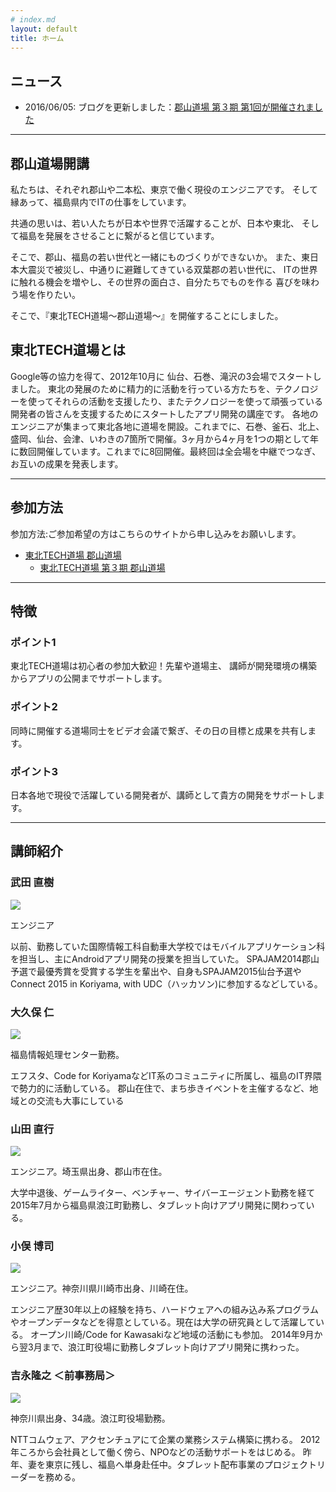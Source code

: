 ```yaml
---
# index.md
layout: default
title: ホーム
---
```


## ニュース

* 2016/06/05: ブログを更新しました：[郡山道場 第３期 第1回が開催されました](https://medium.com/@koriyamadojo/%E9%83%A1%E5%B1%B1%E9%81%93%E5%A0%B4-%E7%AC%AC%EF%BC%93%E6%9C%9F-%E7%AC%AC1%E5%9B%9E%E3%81%8C%E9%96%8B%E5%82%AC%E3%81%95%E3%82%8C%E3%81%BE%E3%81%97%E3%81%9F-6f77f86ea936)

---

## 郡山道場開講

私たちは、それぞれ郡山や二本松、東京で働く現役のエンジニアです。
そして縁あって、福島県内でITの仕事をしています。

共通の思いは、若い人たちが日本や世界で活躍することが、日本や東北、
そして福島を発展をさせることに繋がると信じています。

そこで、郡山、福島の若い世代と一緒にものづくりができないか。
また、東日本大震災で被災し、中通りに避難してきている双葉郡の若い世代に、
ITの世界に触れる機会を増やし、その世界の面白さ、自分たちでものを作る
喜びを味わう場を作りたい。

そこで、『東北TECH道場〜郡山道場〜』を開催することにしました。

## 東北TECH道場とは

Google等の協力を得て、2012年10月に 仙台、石巻、滝沢の3会場でスタートしました。 東北の発展のために精力的に活動を行っている方たちを、テクノロジーを使ってそれらの活動を支援したり、またテクノロジーを使って頑張っている開発者の皆さんを支援するためにスタートしたアプリ開発の講座です。 各地のエンジニアが集まって東北各地に道場を開設。これまでに、石巻、釜石、北上、盛岡、仙台、会津、いわきの7箇所で開催。3ヶ月から4ヶ月を1つの期として年に数回開催しています。これまでに8回開催。最終回は全会場を中継でつなぎ、お互いの成果を発表します。

---

## 参加方法

参加方法:ご参加希望の方はこちらのサイトから申し込みをお願いします。

* [東北TECH道場 郡山道場](https://koriyamadojo.connpass.com/)
    - [東北TECH道場 第３期 郡山道場](https://koriyamadojo.connpass.com/event/56638/)

---

## 特徴

### ポイント1
東北TECH道場は初心者の参加大歓迎！先輩や道場主、 講師が開発環境の構築からアプリの公開までサポートします。

### ポイント2
同時に開催する道場同士をビデオ会議で繋ぎ、その日の目標と成果を共有します。

### ポイント3
日本各地で現役で活躍している開発者が、講師として貴方の開発をサポートします。

---

## 講師紹介

### 武田 直樹

<div class="member">
 <img src="{{site.url}}/images/uploads/2015/09/11011571_1188644187816554_6787787176150785025_o.jpg">
</div>

エンジニア

以前、勤務していた国際情報工科自動車大学校ではモバイルアプリケーション科を担当し、主にAndroidアプリ開発の授業を担当していた。
SPAJAM2014郡山予選で最優秀賞を受賞する学生を輩出や、自身もSPAJAM2015仙台予選やConnect 2015 in Koriyama, with UDC（ハッカソン)に参加するなどしている。


### 大久保 仁

<div class="member">
 <img src="{{site.url}}/images/uploads/2015/08/11731928_1151425941538379_613646809835401827_o-1.jpg">
</div>

福島情報処理センター勤務。

エフスタ、Code for KoriyamaなどIT系のコミュニティに所属し、福島のIT界隈で勢力的に活動している。
郡山在住で、まち歩きイベントを主催するなど、地域との交流も大事にしている

### 山田 直行

<div class="member">
 <img src="{{site.url}}/images/uploads/2015/08/402635_10150524401549055_1521132553_n-1.jpg">
</div>

エンジニア。埼玉県出身、郡山市在住。

大学中退後、ゲームライター、ベンチャー、サイバーエージェント勤務を経て2015年7月から福島県浪江町勤務し、タブレット向けアプリ開発に関わっている。

### 小俣 博司

<div class="member">
 <img src="{{site.url}}/images/uploads/2015/08/11401142_10206842449721408_1330739634400629940_n-1.jpg">
</div>

エンジニア。神奈川県川崎市出身、川崎在住。

エンジニア歴30年以上の経験を持ち、ハードウェアへの組み込み系プログラムやオープンデータなどを得意としている。現在は大学の研究員として活躍している。
オープン川崎/Code for Kawasakiなど地域の活動にも参加。
2014年9月から翌3月まで、浪江町役場に勤務しタブレット向けアプリ開発に携わった。

### 吉永隆之 ＜前事務局＞

<div class="member">
 <img src="{{site.url}}/images/uploads/2015/08/profile.png">
</div>

神奈川県出身、34歳。浪江町役場勤務。

NTTコムウェア、アクセンチュアにて企業の業務システム構築に携わる。
2012年ころから会社員として働く傍ら、NPOなどの活動サポートをはじめる。
昨年、妻を東京に残し、福島へ単身赴任中。タブレット配布事業のプロジェクトリーダーを務める。
